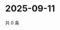 # 2025-09-11

共 0 条

<!-- BEGIN ZHIHUQUESTIONS -->
<!-- 最后更新时间 Thu Sep 11 2025 12:13:35 GMT+0800 (China Standard Time) -->

<!-- END ZHIHUQUESTIONS -->
